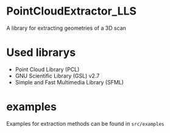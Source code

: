 # PointCloudExtractor_LLS

A library for extracting geometries of a 3D scan

# Used librarys

- Point Cloud Library (PCL)
- GNU Scientific Library (GSL) v2.7
- Simple and Fast Multimedia Library (SFML)

# examples

Examples for extraction methods can be found in `src/examples`

